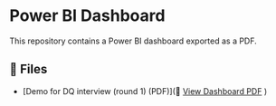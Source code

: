 # Power BI Dashboard

This repository contains a Power BI dashboard exported as a PDF.

## 📄 Files

- [Demo for DQ interview (round 1) (PDF)](📄 [View Dashboard PDF](https://github.com/meraf255/Statistical-modeling-/raw/main/Demo%20for%20DQ%20interview%20(round%201).pdf)
)
